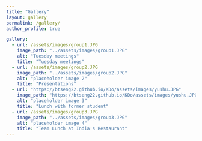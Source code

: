 ```yaml
---
title: "Gallery"
layout: gallery
permalink: /gallery/
author_profile: true

gallery:
  - url: /assets/images/group1.JPG
    image_path: "../assets/images/group1.JPG"
    alt: "Tuesday meetings"
    title: "Tuesday meetings"
  - url: /assets/images/group2.JPG
    image_path: "../assets/images/group2.JPG"
    alt: "placeholder image 2"
    title: "Presentations"
  - url: "https://btseng22.github.io/KDo/assets/images/yushu.JPG"
    image_path: "https://btseng22.github.io/KDo/assets/images/yushu.JPG"
    alt: "placeholder image 3"
    title: "Lunch with former student"
  - url: /assets/images/group3.JPG
    image_path: "../assets/images/group3.JPG"
    alt: "placeholder image 4"
    title: "Team Lunch at India's Restaurant"
---
```

